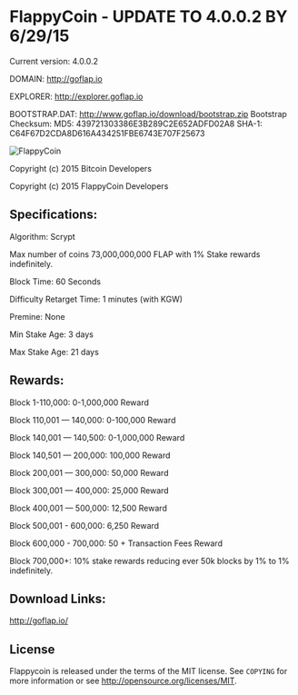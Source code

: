 FlappyCoin  - UPDATE TO 4.0.0.2 BY 6/29/15
================================
Current version: 4.0.0.2

DOMAIN: http://goflap.io

EXPLORER: http://explorer.goflap.io

BOOTSTRAP.DAT: http://www.goflap.io/download/bootstrap.zip
Bootstrap Checksum:
MD5: 439721303386E3B289C2E652ADFD02A8
SHA-1: C64F67D2CDA8D616A434251FBE6743E707F25673


![FlappyCoin](http://goflap.io/FlappyCoin_files/flapcoin_med.png)

Copyright (c) 2015 Bitcoin Developers

Copyright (c) 2015 FlappyCoin Developers


Specifications:
---------------
Algorithm: Scrypt

Max number of coins 73,000,000,000 FLAP with 1% Stake rewards indefinitely. 

Block Time: 60 Seconds

Difficulty Retarget Time: 1 minutes (with KGW)

Premine: None

Min Stake Age: 3 days

Max Stake Age: 21 days



Rewards:
---------------
Block 1-110,000: 0-1,000,000 Reward

Block 110,001 — 140,000: 0-100,000 Reward

Block 140,001 — 140,500: 0-1,000,000 Reward

Block 140,501 — 200,000: 100,000 Reward

Block 200,001 — 300,000: 50,000 Reward

Block 300,001 — 400,000: 25,000 Reward

Block 400,001 — 500,000: 12,500 Reward

Block 500,001 - 600,000: 6,250 Reward

Block 600,000 - 700,000: 50 + Transaction Fees Reward

Block 700,000+: 10% stake rewards reducing ever 50k blocks by 1% to 1% indefinitely.


Download Links:
----------------

http://goflap.io/

License
-------

Flappycoin is released under the terms of the MIT license. See `COPYING` for more
information or see http://opensource.org/licenses/MIT.
